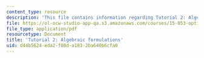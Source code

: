```yaml
---
content_type: resource
description: 'This file contains information regarding Tutorial 2: Algebraic formulations.'
file: https://ol-ocw-studio-app-qa.s3.amazonaws.com/courses/15-053-optimization-methods-in-management-science-spring-2013/d44b5624eda2f08da1832ba640b6cfa0_MIT15_053S13_tut02.pdf
file_type: application/pdf
resourcetype: Document
title: 'Tutorial 2: Algebraic formulations'
uid: d44b5624-eda2-f08d-a183-2ba640b6cfa0
---
```

